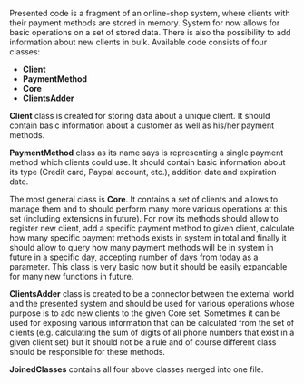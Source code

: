 Presented code is a fragment of an online-shop system, where clients with their payment methods are stored in memory. System for now allows for basic operations on a set of stored data. There is also the possibility to add information about new clients in bulk. Available code consists of four classes:

- **Client**
- **PaymentMethod**
- **Core**
- **ClientsAdder**

**Client** class is created for storing data about a unique client. It should contain basic information about a customer as well as his/her payment methods.

**PaymentMethod** class as its name says is representing a single payment method which clients could use. It should contain basic information about its type (Credit card, Paypal account, etc.), addition date and expiration date.

The most general class is **Core**. It contains a set of clients and allows to manage them and to should perform many more various operations at this set (including extensions in future). For now its methods should allow to register new client, add a specific payment method to given client, calculate how many specific payment methods exists in system in total and finally it should allow to query how many payment methods will be in system in future in a specific day, accepting number of days from today as a parameter. This class is very basic now but it should be easily expandable for many new functions in future.

**ClientsAdder** class is created to be a connector between the external world and the presented system and should be used for various operations whose purpose is to add new clients to the given Core set.
Sometimes it can be used for exposing various information that can be calculated from the set of clients (e.g. calculating the sum of digits of all phone numbers that exist in a given client set) but it should not be a rule and of course different class should be responsible for these methods.

**JoinedClasses** contains all four above classes merged into one file.
